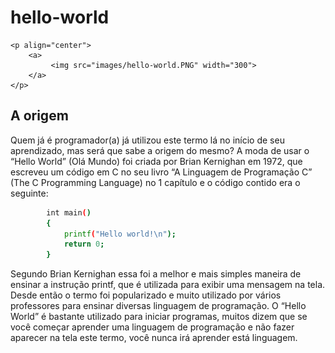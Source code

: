 # hello-world
    <p align="center">
        <a>
             <img src="images/hello-world.PNG" width="300">
        </a>
    </p>
## A origem
Quem já é programador(a) já utilizou este termo lá no início de seu aprendizado, mas será que sabe a origem do mesmo?
A moda de usar o “Hello World” (Olá Mundo) foi criada por Brian Kernighan em 1972, que escreveu um código em C no seu livro
“A Linguagem de Programação C” (The C Programming Language) no 1 capítulo e o código contido era o seguinte:

``` bash
        int main()
        {
            printf("Hello world!\n");
            return 0;
        }

```

Segundo Brian Kernighan essa foi a melhor e mais simples maneira de ensinar a instrução printf,
que é utilizada para exibir uma mensagem na tela. 
Desde então o termo foi popularizado e muito utilizado por vários professores para ensinar diversas
linguagem de programação.
O “Hello World” é bastante utilizado para iniciar programas, muitos dizem que se você começar aprender
uma linguagem de programação e não fazer aparecer na tela este termo, você nunca irá aprender está linguagem.
